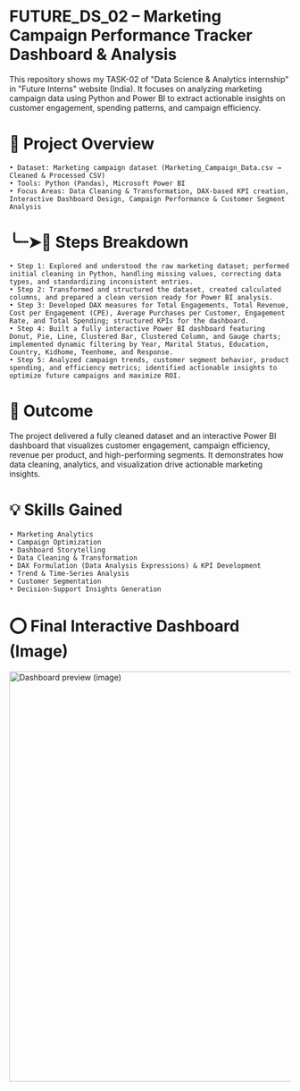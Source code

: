 # FUTURE_DS_02 – Marketing Campaign Performance Tracker Dashboard & Analysis 

This repository shows my TASK-02 of "Data Science & Analytics internship" in "Future Interns" website (India). It focuses on analyzing marketing campaign data using Python and Power BI to extract actionable insights on customer engagement, spending patterns, and campaign efficiency.

# 📇 Project Overview

    • Dataset: Marketing campaign dataset (Marketing_Campaign_Data.csv → Cleaned & Processed CSV)
    • Tools: Python (Pandas), Microsoft Power BI
    • Focus Areas: Data Cleaning & Transformation, DAX-based KPI creation, Interactive Dashboard Design, Campaign Performance & Customer Segment Analysis

# ╰┈➤📝 Steps Breakdown

    • Step 1: Explored and understood the raw marketing dataset; performed initial cleaning in Python, handling missing values, correcting data types, and standardizing inconsistent entries.
    • Step 2: Transformed and structured the dataset, created calculated columns, and prepared a clean version ready for Power BI analysis.
    • Step 3: Developed DAX measures for Total Engagements, Total Revenue, Cost per Engagement (CPE), Average Purchases per Customer, Engagement Rate, and Total Spending; structured KPIs for the dashboard.
    • Step 4: Built a fully interactive Power BI dashboard featuring Donut, Pie, Line, Clustered Bar, Clustered Column, and Gauge charts; implemented dynamic filtering by Year, Marital Status, Education, Country, Kidhome, Teenhome, and Response.
    • Step 5: Analyzed campaign trends, customer segment behavior, product spending, and efficiency metrics; identified actionable insights to optimize future campaigns and maximize ROI.

# 🎯 Outcome

The project delivered a fully cleaned dataset and an interactive Power BI dashboard that visualizes customer engagement, campaign efficiency, revenue per product, and high-performing segments. It demonstrates how data cleaning, analytics, and visualization drive actionable marketing insights.

# 💡 Skills Gained

    • Marketing Analytics
    • Campaign Optimization
    • Dashboard Storytelling
    • Data Cleaning & Transformation
    • DAX Formulation (Data Analysis Expressions) & KPI Development
    • Trend & Time-Series Analysis
    • Customer Segmentation  
    • Decision-Support Insights Generation

# ⭕ Final Interactive Dashboard (Image)
<img width="1346" height="734" alt="Dashboard preview (image)" src="https://github.com/user-attachments/assets/be20f982-b16d-400b-be5e-7f89a123c7a4" />


